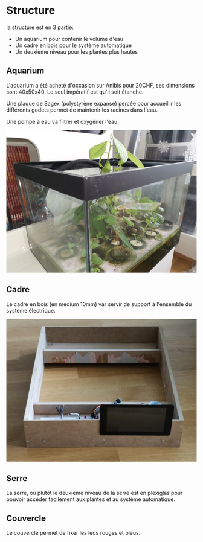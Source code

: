 # Structure

la structure est en 3 partie: 
* Un aquarium pour contenir le volume d'eau
* Un cadre en bois pour le système automatique
* Un deuxième niveau pour les plantes plus hautes

## Aquarium

L'aquarium a été acheté d'occasion sur Anibis pour 20CHF, ses dimensions sont 40x50x40. Le seul impératif est qu'il soit étanche.

Une plaque de Sagex (polystyrène expansé) percée pour accueillir les différents godets permet de maintenir les racines dans l'eau.

Une pompe à eau va filtrer et oxygéner l'eau. 

![Aquarium](/docs/aquarium.jpg)

## Cadre

Le cadre en bois (en medium 10mm) var servir de support à l'ensemble du système électrique.

![Cadre](/docs/cadre_devant.jpg)


## Serre

La serre, ou plutôt le deuxième niveau de la serre est en plexiglas pour pouvoir accéder facilement aux plantes et au système automatique.

## Couvercle

Le couvercle permet de fixer les leds rouges et bleus.

